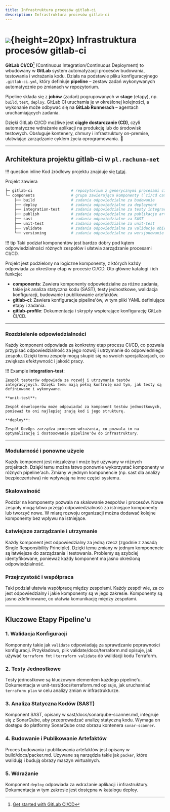 ```yaml
---
title: Infrastruktura procesów gitlab-ci
description: Infrastruktura procesów gitlab-ci
---
```

# ![](https://gitlab.com/pl.rachuna-net/infrastructure/terraform/modules/gitlab-project/-/raw/main/images/gitlab.png){height=20px} Infrastruktura procesów gitlab-ci

**GitLab CI/CD**[^1] (Continuous Integration/Continuous Deployment) to wbudowany w **GitLab** system automatyzacji procesów budowania, testowania i wdrażania kodu. Działa na podstawie pliku konfiguracyjnego `.gitlab-ci.yml`, który definiuje **pipeline** – zestaw zadań wykonywanych automatycznie po zmianach w repozytorium.  

Pipeline składa się z **jobów** (zadań) pogrupowanych w **stage** (etapy), np. `build`, `test`, `deploy`. GitLab CI uruchamia je w określonej kolejności, a wykonanie może odbywać się na **GitLab Runnerach** – agentach uruchamiających zadania.  

Dzięki GitLab CI/CD możliwe jest **ciągłe dostarczanie (CD)**, czyli automatyczne wdrażanie aplikacji na produkcję lub do środowisk testowych. Obsługuje kontenery, chmury i infrastruktury on-premise, ułatwiając zarządzanie cyklem życia oprogramowania. 🚀

---
## Architektura projektu gitlab-ci w `pl.rachuna-net`

!!! question inline
    Kod źródłowy projektu znajduje się [tutaj](https://gitlab.com/pl.rachuna-net/cicd/ "https://gitlab.com/pl.rachuna-net/cicd/"). 

Projekt zawiera
```bash
├─ gitlab-ci                 # repozytorium z generycznymi procesami ci
└─ components                # grupa zawierająca komponenty (`ci/cd catalog`)
    ├── build                # zadania odpowiedzialne za budowanie
    ├── deploy               # zadania odpowiedzialne za deployment
    ├── integration-test     # zadania odpowiedzialne za testy integracyjne
    ├── publish              # zadania odpowiedzialne za publikacje artefaktów
    ├── sast                 # zadania odpowiedzialne za SAST
    ├── unit-test            # zadania odpowiedzialne za unit-test
    ├── validate             # zadania odpowiedzialne za validacje obiektów
    └── versioning           # zadania odpowiedzialne za wersjonowanie
```

!!! tip
    Taki podział komponentów jest bardzo dobry pod kątem odpowiedzialności różnych zespołów i ułatwia zarządzanie procesami CI/CD.

Projekt jest podzielony na logiczne komponenty, z których każdy odpowiada za określony etap w procesie CI/CD. Oto główne katalogi i ich funkcje:

- **components**: Zawiera komponenty odpowiedzialne za różne zadania, takie jak analiza statyczna kodu (SAST), testy jednostkowe, walidacja konfiguracji, budowanie i publikowanie artefaktów.
- **gitlab-ci**: Zawiera konfiguracje pipeline'ów, w tym pliki YAML definiujące etapy i zadania.
- **gitlab-profile**: Dokumentacja i skrypty wspierające konfigurację GitLab CI/CD.

---
### Rozdzielenie odpowiedzialności

Każdy komponent odpowiada za konkretny etap procesu CI/CD, co pozwala przypisać odpowiedzialność za jego rozwój i utrzymanie do odpowiedniego zespołu. Dzięki temu zespoły mogą skupić się na swoich specjalizacjach, co zwiększa efektywność i jakość pracy.

!!! Example
    **integration-test**: 
    
    Zespół testerów odpowiada za rozwój i utrzymanie testów integracyjnych. Dzięki temu mają pełną kontrolę nad tym, jak testy są definiowane i wykonywane.

    **unit-test**:

    Zespół deweloperów może odpowiadać za komponent testów jednostkowych, ponieważ to oni najlepiej znają kod i jego strukturę.

    **deploy**: 
    
    Zespół DevOps zarządza procesem wdrażania, co pozwala im na optymalizację i dostosowanie pipeline'ów do infrastruktury.

---

### Modularność i ponowne użycie
Każdy komponent jest niezależny i może być używany w różnych projektach. Dzięki temu można łatwo ponownie wykorzystać komponenty w różnych pipeline'ach.
Zmiany w jednym komponencie (np. sast dla analizy bezpieczeństwa) nie wpływają na inne części systemu.


### Skalowalność
Podział na komponenty pozwala na skalowanie zespołów i procesów. Nowe zespoły mogą łatwo przejąć odpowiedzialność za istniejące komponenty lub tworzyć nowe.
W miarę rozwoju organizacji można dodawać kolejne komponenty bez wpływu na istniejące.


### Łatwiejsze zarządzanie i utrzymanie
Każdy komponent jest odpowiedzialny za jedną rzecz (zgodnie z zasadą Single Responsibility Principle). Dzięki temu zmiany w jednym komponencie są łatwiejsze do zarządzania i testowania. Problemy są szybciej identyfikowane, ponieważ każdy komponent ma jasno określoną odpowiedzialność.


### Przejrzystość i współpraca
Taki podział ułatwia współpracę między zespołami. Każdy zespół wie, za co jest odpowiedzialny i jakie komponenty są w jego zakresie. Komponenty są jasno zdefiniowane, co ułatwia komunikację między zespołami.

---
## Kluczowe Etapy Pipeline'u

### 1. Walidacja Konfiguracji

Komponenty takie jak `validate` odpowiadają za sprawdzanie poprawności konfiguracji. Przykładowo, plik validate/docs/terraform.md opisuje, jak używać `terraform fmt` i `terraform validate` do walidacji kodu Terraform.

### 2. Testy Jednostkowe

Testy jednostkowe są kluczowym elementem każdego pipeline'u. Dokumentacja w unit-test/docs/terraform.md opisuje, jak uruchamiać `terraform plan` w celu analizy zmian w infrastrukturze.

### 3. Analiza Statyczna Kodów (SAST)

Komponent SAST, opisany w sast/docs/sonarqube-scanner.md, integruje się z SonarQube, aby przeprowadzać analizę statyczną kodu. Wymaga on dostępu do platformy SonarQube oraz obrazu kontenera `sonar-scanner`.

### 4. Budowanie i Publikowanie Artefaktów

Proces budowania i publikowania artefaktów jest opisany w build/docs/packer.md. Używane są narzędzia takie jak `packer`, które walidują i budują obrazy maszyn wirtualnych.

### 5. Wdrażanie

Komponent `deploy` odpowiada za wdrażanie aplikacji i infrastruktury. Dokumentacja w tym zakresie jest dostępna w katalogu deploy.


[^1]: [Get started with GitLab CI/CD](https://docs.gitlab.com/ee/ci/)
